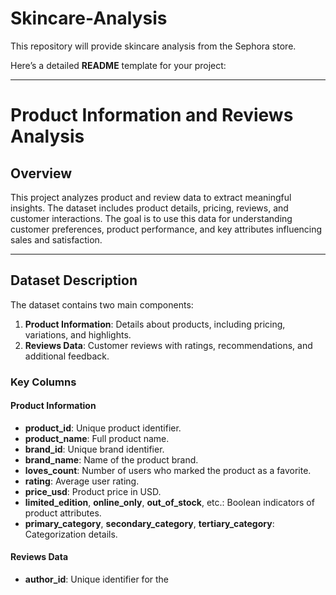# Skincare-Analysis
This repository will provide skincare analysis from the Sephora store.

Here’s a detailed **README** template for your project:

---

# **Product Information and Reviews Analysis**

## **Overview**
This project analyzes product and review data to extract meaningful insights. The dataset includes product details, pricing, reviews, and customer interactions. The goal is to use this data for understanding customer preferences, product performance, and key attributes influencing sales and satisfaction.

---

## **Dataset Description**
The dataset contains two main components:
1. **Product Information**: Details about products, including pricing, variations, and highlights.
2. **Reviews Data**: Customer reviews with ratings, recommendations, and additional feedback.

### **Key Columns**
#### Product Information
- **product_id**: Unique product identifier.
- **product_name**: Full product name.
- **brand_id**: Unique brand identifier.
- **brand_name**: Name of the product brand.
- **loves_count**: Number of users who marked the product as a favorite.
- **rating**: Average user rating.
- **price_usd**: Product price in USD.
- **limited_edition**, **online_only**, **out_of_stock**, etc.: Boolean indicators of product attributes.
- **primary_category**, **secondary_category**, **tertiary_category**: Categorization details.

#### Reviews Data
- **author_id**: Unique identifier for the
